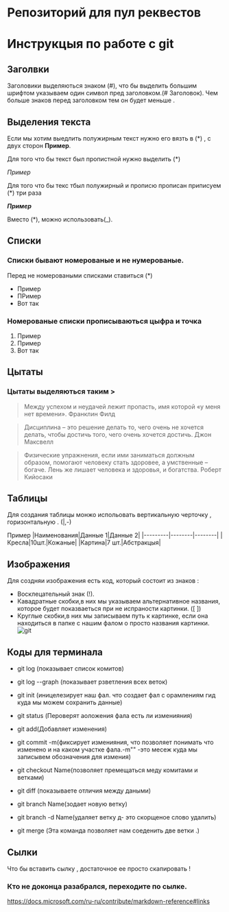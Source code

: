# Репозиторий для пул реквестов

# Инструкцыя по работе с git

## Заголвки
Заголовики выделяються знаком (#), что бы выделить большим шрифтом указываем один символ пред заголовком.(# Заголовок).
Чем больше знаков перед заголовком тем он будет меньше .

## Выделения текста
Если мы хотим выедлить полужирным текст нужно его вязть в (*) , с двух сторон
 **Пример**.

Для того что бы текст был пропистной нужно выделить (*)

 *Пример*

Для того что бы текс тбыл полужирный и прописю прописан приписуем (*) три раза

 ***Пример***

Вместо (*), можно использовать(_).

## Списки 

### Списки бывают нoмерованые и не нумерованые.
Перед не нoмероваными списками ставиться (*) 
* Пример
* ПРимер
* Вот так 

### Нoмерованые списки прописываються цыфра и точка 
1. Пример
2. Пример 
3. Вот так 
 

## Цытаты 
### Цытаты выделяються таким > 

> Между успехом и неудачей лежит пропасть, имя которой «у меня нет времени». Франклин Филд

>Дисциплина – это решение делать то, чего очень не хочется делать, чтобы достичь того, чего очень хочется достичь. Джон Максвелл

>Физические упражнения, если ими заниматься должным образом, помогают человеку стать здоровее, а умственные – богаче. Лень же лишает человека и здоровья, и богатства. Роберт Кийосаки

## Таблицы 

Для создания таблицы монжо испольовать вертикальную черточку , горизонтальную . (|,-)

Пример
|Наименования|Данные 1|Данные 2|
|---------|--------|--------|
|Кресла|10шт.|Кожаные|
|Картина|7 шт.|Абстракцыя|
## Изображения 
Для создняи изображения есть код, который состоит из знаков :

* Восклецательный знак (!).
* Кавадратные скобки,в них мы указываем альтернативное названия, которое будет показваеться при не испраности картинки. ([ ])
* Круглые скобки,в них мы записываем путь к картинке, если она находиться в папке с нашим фалом о просто названия картинки.
![]()
![git](git.jfif)
## Коды для терминала 
* git log (показывает список комитов)
* git log --graph (показывает рзветления всех веток)

* git init (иницелезирует наш фал. что создает фал с орамлениям гид куда мы можем сохранить данные) 
* git status (Пероверят аоложения фала есть ли изменияния)
* git add(Добавляет изменения)
* git commit -m(фиксирует изменияния, что позволяет понимать что изменено и на каком участке фала.-m"" -это месеж куда мы записывем обозначения для измения)
* git checkout Name(позволяет премещаться меду комитами и ветками)
* git diff (показываете отличия между даными)
* git branch Name(зодает новую ветку)
* git branch -d Name(удаляет ветку д- это скорщеное слово удалить)
* git merge (Эта команда позволяет нам соеденить две ветки .)
## Сылки
Что бы вставить сылку , достаточное ее просто скапировать !
### Кто не доконца разабрался, переходите по сылке.

https://docs.microsoft.com/ru-ru/contribute/markdown-reference#links
